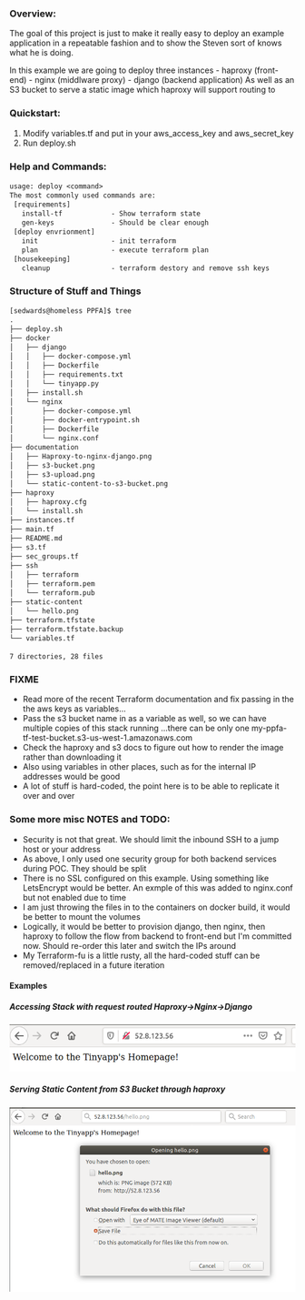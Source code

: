 ### Overview:
  The goal of this project is just to make it really easy to deploy an example application in a repeatable fashion
  and to show the Steven sort of knows what he is doing.

  In this example we are going to deploy three instances
    - haproxy (front-end)
    - nginx (middlware proxy)
    - django (backend application)
   As well as an S3 bucket to serve a static image which haproxy will support routing to

### Quickstart:
  1. Modify variables.tf and put in your aws_access_key and aws_secret_key
  2. Run deploy.sh

### Help and Commands:
```
usage: deploy <command>
The most commonly used commands are:
 [requirements]
   install-tf            - Show terraform state
   gen-keys              - Should be clear enough
 [deploy envrionment]
   init                  - init terraform
   plan                  - execute terraform plan
 [housekeeping]
   cleanup               - terraform destory and remove ssh keys
```

### Structure of Stuff and Things
```
[sedwards@homeless PPFA]$ tree
.
├── deploy.sh
├── docker
│   ├── django
│   │   ├── docker-compose.yml
│   │   ├── Dockerfile
│   │   ├── requirements.txt
│   │   └── tinyapp.py
│   ├── install.sh
│   └── nginx
│       ├── docker-compose.yml
│       ├── docker-entrypoint.sh
│       ├── Dockerfile
│       └── nginx.conf
├── documentation
│   ├── Haproxy-to-nginx-django.png
│   ├── s3-bucket.png
│   ├── s3-upload.png
│   └── static-content-to-s3-bucket.png
├── haproxy
│   ├── haproxy.cfg
│   └── install.sh
├── instances.tf
├── main.tf
├── README.md
├── s3.tf
├── sec_groups.tf
├── ssh
│   ├── terraform
│   ├── terraform.pem
│   └── terraform.pub
├── static-content
│   └── hello.png
├── terraform.tfstate
├── terraform.tfstate.backup
└── variables.tf

7 directories, 28 files

```

### FIXME
  - Read more of the recent Terraform documentation and fix passing in the the aws keys as variables... 
  - Pass the s3 bucket name in as a variable as well, so we can have multiple copies of this stack running
       ...there can be only one my-ppfa-tf-test-bucket.s3-us-west-1.amazonaws.com
  - Check the haproxy and s3 docs to figure out how to render the image rather than downloading it
  - Also using variables in other places, such as for the internal IP addresses would be good
  - A lot of stuff is hard-coded, the point here is to be able to replicate it over and over

### Some more misc NOTES and TODO:
 - Security is not that great. 
     We should limit the inbound SSH to a jump host or your address
 - As above, I only used one security group for both backend services during POC. 
     They should be split
 - There is no SSL configured on this example. 
     Using something like LetsEncrypt would be better. An exmple of this was added to nginx.conf but not enabled due to time
 - I am just throwing the files in to the containers on docker build, it would be better to mount the volumes
 - Logically, it would be better to provision django, then nginx, then haproxy to follow the flow from backend to front-end
     but I'm committed now. Should re-order this later and switch the IPs around
 - My Terraform-fu is a little rusty, all the hard-coded stuff can be removed/replaced in a future iteration 

#### Examples
##### Accessing Stack with request routed Haproxy->Nginx->Django
  
![Accessing Stack Haproxy->Nginx->Django](https://github.com/sedwards/PPFA-Demo/blob/master/documentation/Haproxy-to-nginx-django.png)

##### Serving Static Content from S3 Bucket through haproxy

![Static File Routed Through haproxy](https://github.com/sedwards/PPFA-Demo/blob/master/documentation/static-content-to-s3-bucket.png)
